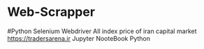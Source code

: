 # Web-Scrapper
#Python Selenium Webdriver
All index price  of iran capital market 
https://tradersarena.ir
Jupyter NooteBook Python
